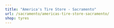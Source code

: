 ```yaml
---
title: "America's Tire Store - Sacramento"
url: /sacramento/americas-tire-store-sacramento/
shop: tyres
---
```

